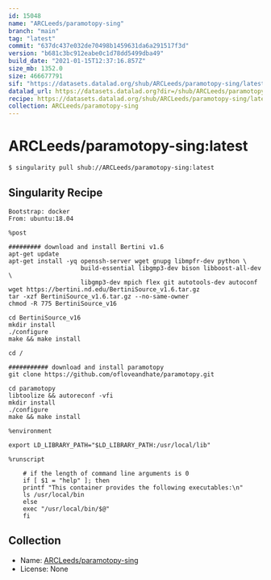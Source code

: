 ```yaml
---
id: 15048
name: "ARCLeeds/paramotopy-sing"
branch: "main"
tag: "latest"
commit: "637dc437e032de70498b1459631da6a291517f3d"
version: "b681c3bc912eabe0c1d78dd5499dba49"
build_date: "2021-01-15T12:37:16.857Z"
size_mb: 1352.0
size: 466677791
sif: "https://datasets.datalad.org/shub/ARCLeeds/paramotopy-sing/latest/2021-01-15-637dc437-b681c3bc/b681c3bc912eabe0c1d78dd5499dba49.sif"
datalad_url: https://datasets.datalad.org?dir=/shub/ARCLeeds/paramotopy-sing/latest/2021-01-15-637dc437-b681c3bc/
recipe: https://datasets.datalad.org/shub/ARCLeeds/paramotopy-sing/latest/2021-01-15-637dc437-b681c3bc/Singularity
collection: ARCLeeds/paramotopy-sing
---
```


# ARCLeeds/paramotopy-sing:latest

```bash
$ singularity pull shub://ARCLeeds/paramotopy-sing:latest
```

## Singularity Recipe

```singularity
Bootstrap: docker
From: ubuntu:18.04

%post

######### download and install Bertini v1.6
apt-get update
apt-get install -yq openssh-server wget gnupg libmpfr-dev python \
                    build-essential libgmp3-dev bison libboost-all-dev \
                    libgmp3-dev mpich flex git autotools-dev autoconf
wget https://bertini.nd.edu/BertiniSource_v1.6.tar.gz
tar -xzf BertiniSource_v1.6.tar.gz --no-same-owner
chmod -R 775 BertiniSource_v16

cd BertiniSource_v16
mkdir install
./configure
make && make install

cd / 

########### download and install paramotopy
git clone https://github.com/ofloveandhate/paramotopy.git

cd paramotopy
libtoolize && autoreconf -vfi
mkdir install
./configure 
make && make install

%environment

export LD_LIBRARY_PATH="$LD_LIBRARY_PATH:/usr/local/lib"

%runscript

    # if the length of command line arguments is 0
    if [ $1 = "help" ]; then
    printf "This container provides the following executables:\n"
    ls /usr/local/bin
    else
    exec "/usr/local/bin/$@"
    fi
```

## Collection

 - Name: [ARCLeeds/paramotopy-sing](https://github.com/ARCLeeds/paramotopy-sing)
 - License: None

